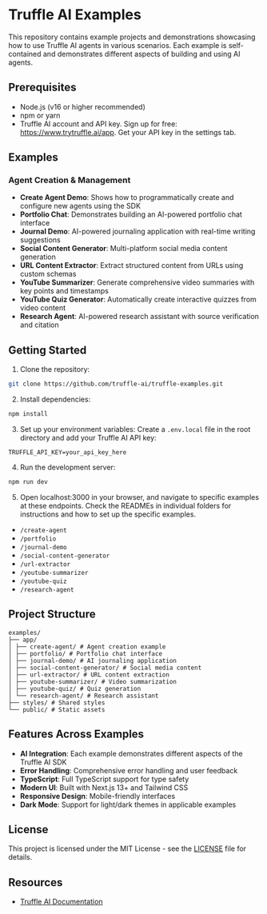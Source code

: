 # Truffle AI Examples

This repository contains example projects and demonstrations showcasing how to use Truffle AI agents in various scenarios. Each example is self-contained and demonstrates different aspects of building and using AI agents.

## Prerequisites

- Node.js (v16 or higher recommended)
- npm or yarn
- Truffle AI account and API key. Sign up for free: https://www.trytruffle.ai/app. Get your API key in the settings tab.

## Examples

### Agent Creation & Management
- **Create Agent Demo**: Shows how to programmatically create and configure new agents using the SDK
- **Portfolio Chat**: Demonstrates building an AI-powered portfolio chat interface
- **Journal Demo**: AI-powered journaling application with real-time writing suggestions
- **Social Content Generator**: Multi-platform social media content generation
- **URL Content Extractor**: Extract structured content from URLs using custom schemas
- **YouTube Summarizer**: Generate comprehensive video summaries with key points and timestamps
- **YouTube Quiz Generator**: Automatically create interactive quizzes from video content
- **Research Agent**: AI-powered research assistant with source verification and citation

## Getting Started

1. Clone the repository:
```bash
git clone https://github.com/truffle-ai/truffle-examples.git
```

2. Install dependencies:
```bash
npm install
```

3. Set up your environment variables:
Create a `.env.local` file in the root directory and add your Truffle AI API key:
```
TRUFFLE_API_KEY=your_api_key_here
```

4. Run the development server:
```bash
npm run dev
```

5. Open localhost:3000 in your browser, and navigate to specific examples at these endpoints. Check the READMEs in individual folders for instructions and how to set up the specific examples.
- `/create-agent`
- `/portfolio`
- `/journal-demo`
- `/social-content-generator`
- `/url-extractor`
- `/youtube-summarizer`
- `/youtube-quiz`
- `/research-agent`


## Project Structure

```
examples/
├── app/
│ ├── create-agent/ # Agent creation example
│ ├── portfolio/ # Portfolio chat interface
│ ├── journal-demo/ # AI journaling application
│ ├── social-content-generator/ # Social media content
│ ├── url-extractor/ # URL content extraction
│ ├── youtube-summarizer/ # Video summarization
│ ├── youtube-quiz/ # Quiz generation
│ └── research-agent/ # Research assistant
├── styles/ # Shared styles
└── public/ # Static assets
```

## Features Across Examples

- **AI Integration**: Each example demonstrates different aspects of the Truffle AI SDK
- **Error Handling**: Comprehensive error handling and user feedback
- **TypeScript**: Full TypeScript support for type safety
- **Modern UI**: Built with Next.js 13+ and Tailwind CSS
- **Responsive Design**: Mobile-friendly interfaces
- **Dark Mode**: Support for light/dark themes in applicable examples

## License

This project is licensed under the MIT License - see the [LICENSE](LICENSE) file for details.

## Resources

- [Truffle AI Documentation](https://docs.trytruffle.ai)
